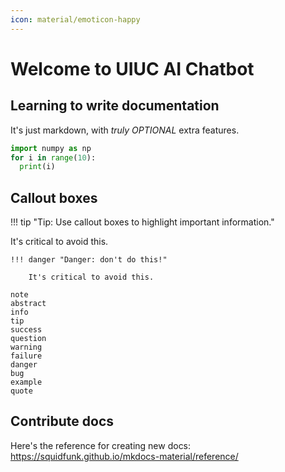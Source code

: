 ```yaml
---
icon: material/emoticon-happy 
---
```


# Welcome to UIUC AI Chatbot

## Learning to write documentation

It's just markdown, with _truly OPTIONAL_ extra features.

``` python
import numpy as np
for i in range(10):
  print(i)
```

## Callout boxes

!!! tip "Tip: Use callout boxes to highlight important information."

  It's critical to avoid this.

``` text title="how to use Admonitions, or 'callout' boxes"
!!! danger "Danger: don't do this!"

    It's critical to avoid this.

```

``` text title="Types of Admonitions, or 'callout' boxes"
note
abstract
info
tip
success
question
warning
failure
danger
bug
example
quote
```

## Contribute docs

Here's the reference for creating new docs: <https://squidfunk.github.io/mkdocs-material/reference/>
